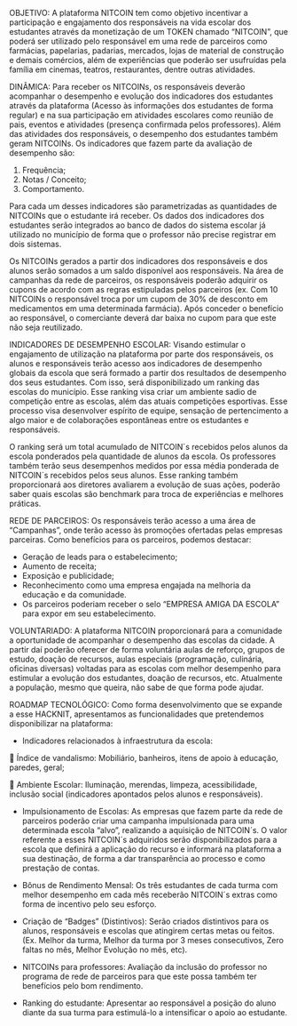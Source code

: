 OBJETIVO:
A plataforma NITCOIN tem como objetivo incentivar a participação e engajamento dos responsáveis na vida escolar dos estudantes através da monetização de um TOKEN chamado “NITCOIN”, que poderá ser utilizado pelo responsável em uma rede de parceiros como farmácias, papelarias, padarias, mercados, lojas de material de construção e demais comércios, além de experiências que poderão ser usufruídas pela família em cinemas, teatros, restaurantes, dentre outras atividades.

DINÂMICA:
Para receber os NITCOINs, os responsáveis deverão acompanhar o desempenho e evolução dos indicadores dos estudantes através da plataforma (Acesso às informações dos estudantes de forma regular) e na sua participação em atividades escolares como reunião de pais, eventos e atividades (presença confirmada pelos professores).
Além das atividades dos responsáveis, o desempenho dos estudantes também geram NITCOINs. Os indicadores que fazem parte da avaliação de desempenho são: 
1)	Frequência;
2)	Notas / Conceito;
3)	Comportamento.

Para cada um desses indicadores são parametrizadas as quantidades de NITCOINs que o estudante irá receber. Os dados dos indicadores dos estudantes serão integrados ao banco de dados do sistema escolar já utilizado no município de forma que o professor não precise registrar em dois sistemas.

Os NITCOINs gerados a partir dos indicadores dos responsáveis e dos alunos serão somados a um saldo disponível aos responsáveis. 
Na área de campanhas da rede de parceiros, os responsáveis poderão adquirir os cupons de acordo com as regras estipuladas pelos parceiros (ex. Com 10 NITCOINs o responsável troca por um cupom de 30% de desconto em medicamentos em uma determinada farmácia).
Após conceder o benefício ao responsável, o comerciante deverá dar baixa no cupom para que este não seja reutilizado.

INDICADORES DE DESEMPENHO ESCOLAR:
Visando estimular o engajamento de utilização na plataforma por parte dos responsáveis, os alunos e responsáveis terão acesso aos indicadores de desempenho globais da escola que será formado a partir dos resultados de desempenho dos seus estudantes. Com isso, será disponibilizado um ranking das escolas do município. Esse ranking visa criar um ambiente sadio de competição entre as escolas, além das atuais competições esportivas.  Esse processo visa desenvolver espírito de equipe, sensação de pertencimento a algo maior e de colaborações espontâneas entre os estudantes e responsáveis.

O ranking será um total acumulado de NITCOIN´s recebidos pelos alunos da escola ponderados pela quantidade de alunos da escola.
Os professores também terão seus desempenhos medidos por essa média ponderada de NITCOIN´s recebidos pelos seus alunos.
Esse ranking também proporcionará aos diretores avaliarem a evolução de suas ações, poderão saber quais escolas são benchmark para troca de experiências e melhores práticas.

REDE DE PARCEIROS:
Os responsáveis terão acesso a uma área de “Campanhas”, onde terão acesso às promoções ofertadas pelas empresas parceiras. Como benefícios para os parceiros, podemos destacar:

- Geração de leads para o estabelecimento;
- Aumento de receita;
- Exposição e publicidade;
- Reconhecimento como uma empresa engajada na melhoria da educação e da comunidade.
- Os parceiros poderiam receber o selo “EMPRESA AMIGA DA ESCOLA” para expor em seu estabelecimento.

VOLUNTARIADO:
A plataforma NITCOIN proporcionará para a comunidade a oportunidade de acompanhar o desempenho das escolas da cidade. A partir daí poderão oferecer de forma voluntária aulas de reforço, grupos de estudo, doação de recursos, aulas especiais (programação, culinária, oficinas diversas) voltadas para as escolas com melhor desempenho para estimular a evolução dos estudantes, doação de recursos, etc. Atualmente a população, mesmo que queira, não sabe de que forma pode ajudar.

ROADMAP TECNOLÓGICO:
Como forma desenvolvimento que se expande a esse HACKNIT, apresentamos as funcionalidades que pretendemos disponibilizar na plataforma:

- Indicadores relacionados à infraestrutura da escola:

	Índice de vandalismo: Mobiliário, banheiros, itens de apoio à educação, paredes, geral;

	Ambiente Escolar: Iluminação, merendas, limpeza, acessibilidade, inclusão social (indicadores apontados pelos alunos e responsáveis).

- Impulsionamento de Escolas: As empresas que fazem parte da rede de parceiros poderão criar uma campanha impulsionada para uma determinada escola “alvo”, realizando a aquisição de NITCOIN´s. O valor referente a esses NITCOIN´s adquiridos serão disponibilizados para a escola que definirá a aplicação do recurso e informará na plataforma a sua destinação, de forma a dar transparência ao processo e como prestação de contas.

- Bônus de Rendimento Mensal: Os três estudantes de cada turma com melhor desempenho em cada mês receberão NITCOIN´s extras como forma de incentivo pelo seu esforço.

- Criação de “Badges” (Distintivos): Serão criados distintivos para os alunos, responsáveis e escolas que atingirem certas metas ou feitos. (Ex. Melhor da turma, Melhor da turma por 3 meses consecutivos, Zero faltas no mês, Melhor Evolução no mês, etc).

- NITCOINs para professores: Avaliação da inclusão do professor no programa de rede de parceiros para que este possa também ter benefícios pelo bom rendimento.

- Ranking do estudante: Apresentar ao responsável a posição do aluno diante da sua turma para estimulá-lo a intensificar o apoio ao estudante.


